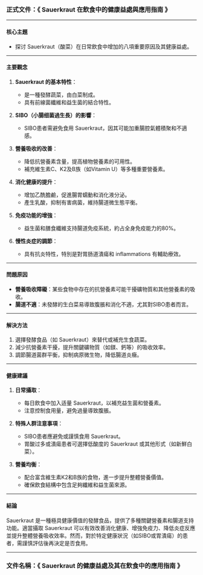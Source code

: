 ### 正式文件：《 Sauerkraut 在飲食中的健康益處與應用指南 》

---

#### **核心主題**
- 探讨 Sauerkraut（酸菜）在日常飲食中增加的八項重要原因及其健康益處。

---

#### **主要觀念**
1. **Sauerkraut 的基本特性**：
   - 是一種發酵蔬菜，由白菜制成。
   - 具有前線菌纖維和益生菌的結合特性。

2. **SIBO（小腸细菌過生長）的影響**：
   - SIBO患者需避免食用 Sauerkraut，因其可能加重腸腔氣體積聚和不適感。

3. **營養吸收的改善**：
   - 降低抗營養素含量，提高植物營養素的可用性。
   - 補充維生素C、K2及B族（如Vitamin U）等多種重要營養素。

4. **消化健康的提升**：
   - 增加乙酰膽鹼，促進腸胃蠕動和消化液分泌。
   - 產生乳酸，抑制有害病菌，維持腸道微生態平衡。

5. **免疫功能的增強**：
   - 益生菌和膳食纖維支持腸道免疫系統，約占全身免疫能力的80%。

6. **慢性炎症的調節**：
   - 具有抗炎特性，特別是對胃肠道潰瘍和 inflammations 有輔助療效。

---

#### **問題原因**
- **營養吸收障礙**：某些食物中存在的抗營養素可能干擾礦物質和其他營養素的吸收。
- **腸道不適**：未發酵的生白菜易導致腹脹和消化不適，尤其對SIBO患者而言。

---

#### **解決方法**
1. 選擇發酵食品（如 Sauerkraut）來替代或補充生食蔬菜。
2. 減少抗營養素干擾，提升關鍵礦物質（如鎂、鈣等）的吸收效率。
3. 調節腸道菌群平衡，抑制病原微生物，降低腸道炎癥。

---

#### **健康建議**
1. **日常攝取**：
   - 每日飲食中加入适量 Sauerkraut，以補充益生菌和營養素。
   - 注意控制食用量，避免過量導致腹脹。

2. **特殊人群注意事項**：
   - SIBO患者應避免或謹慎食用 Sauerkraut。
   - 胃酸过多或潰瘍患者可選擇低酸度的 Sauerkraut 或其他形式（如新鮮白菜）。

3. **營養均衡**：
   - 配合富含維生素K2和B族的食物，進一步提升整體營養價值。
   - 確保飲食結構中包含足夠纖維和益生菌來源。

---

#### **結論**
Sauerkraut 是一種極具健康價值的發酵食品，提供了多種關鍵營養素和腸道支持功能。適當攝取 Sauerkraut 可以有效改善消化健康、增強免疫力、降低炎症反應並提升整體營養吸收效率。然而，對於特定健康狀況（如SIBO或胃潰瘍）的患者，需謹慎評估後再決定是否食用。

---

### 文件名稱：《 Sauerkraut 的健康益處及其在飲食中的應用指南 》